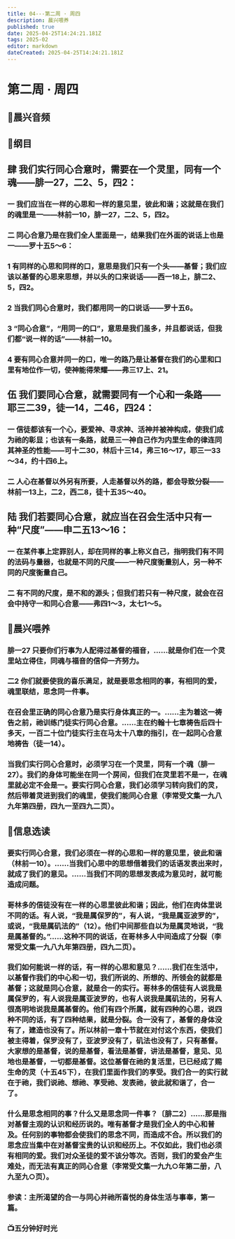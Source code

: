 ```yaml
---
title: 04---第二周 · 周四
description: 晨兴喂养
published: true
date: 2025-04-25T14:24:21.181Z
tags: 2025-02
editor: markdown
dateCreated: 2025-04-25T14:24:21.181Z
---
```


# 第二周 · 周四
## 🎵晨兴音频

## 📖纲目

## 肆   我们实行同心合意时，需要在一个灵里，同有一个魂——腓一27，二2、5，四2：

### 一   我们应当在一样的心思和一样的意见里，彼此和谐；这就是在我们的魂里是一——林前一10，腓一27，二2、5，四2。

### 二   同心合意乃是在我们全人里面是一，结果我们在外面的说话上也是一——罗十五5～6：

### 1   有同样的心思和同样的口，意思是我们只有一个头——基督；我们应该以基督的心思来思想，并以头的口来说话——西一18上，腓二2、5，四2。

### 2   当我们同心合意时，我们都用同一的口说话——罗十五6。

### 3   “同心合意”，“用同一的口”，意思是我们虽多，并且都说话，但我们都“说一样的话”——林前一10。

### 4   要有同心合意并同一的口，唯一的路乃是让基督在我们的心里和口里有地位作一切，使神能得荣耀——弗三17上、21。

## 伍   我们要同心合意，就需要同有一个心和一条路——耶三二39，徒一14，二46，四24：

### 一   信徒都该有一个心，要爱神、寻求神、活神并被神构成，使我们成为祂的彰显；也该有一条路，就是三一神自己作为内里生命的律连同其神圣的性能——可十二30，林后十三14，弗三16～17，耶三一33～34，约十四6上。

### 二   人心在基督以外另有所要，人走基督以外的路，都会导致分裂——林前一13上，二2，西二8，徒十五35～40。

## 陆   我们若要同心合意，就应当在召会生活中只有一种“尺度”——申二五13～16：

### 一   在某件事上定罪别人，却在同样的事上称义自己，指明我们有不同的法码与量器，也就是不同的尺度——一种尺度衡量别人，另一种不同的尺度衡量自己。

### 二   有不同的尺度，是不和的源头；但我们若只有一种尺度，就会在召会中持守一和同心合意——弗四1～3，太七1～5。

## 📖晨兴喂养

### 腓一27    只要你们行事为人配得过基督的福音，……就是你们在一个灵里站立得住，同魂与福音的信仰一齐努力。

### 二2    你们就要使我的喜乐满足，就是要思念相同的事，有相同的爱，魂里联结，思念同一件事。

### 在召会里正确的同心合意乃是实行身体真正的一。……主为着这一祷告之前，祂训练门徒实行同心合意。……主在约翰十七章祷告后四十多天，一百二十位门徒实行主在马太十八章的指引，在一起同心合意地祷告（徒一14）。

### 当我们实行同心合意时，必须学习在一个灵里，同有一个魂（腓一27）。我们的身体可能坐在同一个房间，但我们在灵里若不是一，在魂里就必定不会是一。要实行同心合意，我们必须学习转向我们的灵，然后带着灵进到我们的魂里，使我们能同心合意（李常受文集一九八九年第四册，四九一至四九二页）。

## 📖信息选读

### 要实行同心合意，我们必须在一样的心思和一样的意见里，彼此和谐（林前一10）。……当我们心思中的思想借着我们的话语发表出来时，就成了我们的意见。……当我们不同的思想发表成为意见时，就可能造成问题。

### 哥林多的信徒没有在一样的心思里彼此和谐；因此，他们在肉体里说不同的话。有人说，“我是属保罗的”，有人说，“我是属亚波罗的”，或说，“我是属矶法的”（12）。他们中间那些自以为是属灵地说，“我是属基督的。”……这种不同的说话，在哥林多人中间造成了分裂（李常受文集一九八九年第四册，四九二页）。

### 我们如何能说一样的话，有一样的心思和意见？……我们在生活中，以基督作我们的中心和一切，我们所说的、所想的、所领会的就都是基督；这就是同心合意，就是合一的实行。哥林多的信徒有人说我是属保罗的，有人说我是属亚波罗的，也有人说我是属矶法的，另有人很高明地说我是属基督的。他们有四个所属，就有四种的心思，说四种不同的话，有了四种结果，就是分裂。合一没有了，基督的身体没有了，建造也没有了。所以林前一章十节就在对付这个东西，使我们被主得着，保罗没有了，亚波罗没有了，矶法也没有了，只有基督。大家想的是基督，说的是基督，看法是基督，讲法是基督，意见、见地也是基督，一切都是基督。这位基督在祂的复活里，已已经成了赐生命的灵（十五45下），在我们里面作我们的享受。我们合一的实行就在于祂，我们说祂、想祂、享受祂、发表祂，彼此就和谐了，合一了。

### 什么是思念相同的事？什么又是思念同一件事？〔腓二2〕……那是指对基督主观的认识和经历说的。唯有基督才是我们全人的中心和普及。任何别的事物都会使我们的思念不同，而造成不合。所以我们的思念应当集中在对基督宝贵的认识和经历上。不仅如此，我们也必须有相同的爱。我们对众圣徒的爱不该分等次。否则，我们的爱会产生难处，而无法有真正的同心合意（李常受文集一九九○年第二册，八九至九○页）。

### 参读：主所渴望的合一与同心并祂所喜悦的身体生活与事奉，第一篇。

### 📺五分钟好时光